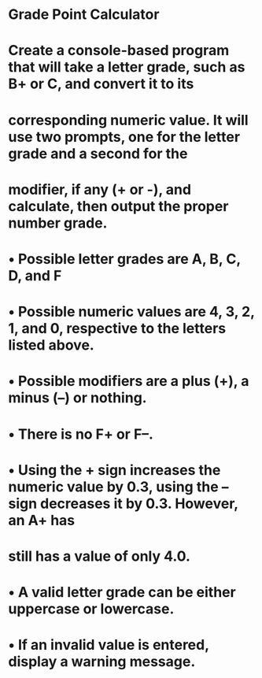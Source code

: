 # Grade Point Calculator

# Create a console-based program that will take a letter grade, such as B+ or C, and convert it to its 
# corresponding numeric value. It will use two prompts, one for the letter grade and a second for the
# modifier, if any (+ or -), and calculate, then output the proper number grade.

# •	Possible letter grades are A, B, C, D, and F
# •	Possible numeric values are 4, 3, 2, 1, and 0, respective to the letters listed above.
# •	Possible modifiers are a plus (+), a minus (–) or nothing. 
# •	There is no F+ or F–. 
# •	Using the + sign increases the numeric value by 0.3, using the – sign decreases it by 0.3. However, an A+ has 
#       still has a value of only 4.0. 
# •	A valid letter grade can be either uppercase or lowercase.
# •	If an invalid value is entered, display a warning message.